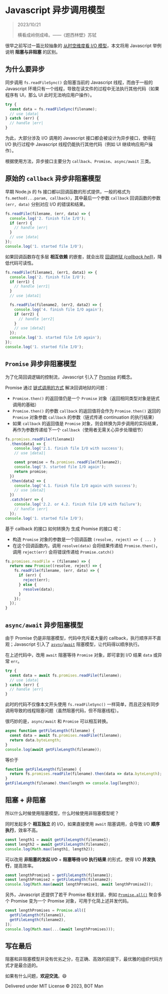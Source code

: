 # Javascript 异步调用模型

> 2023/10/21
> 
> 横看成岭侧成峰。——《题西林壁》苏轼

很早之前写过一篇比较抽象的 [从时空维度看 I/O 模型](../2019/IO-Models.md)，本文将用 Javascript 举例说明 **阻塞与非阻塞** 的区别。

## 为什么要异步

同步调用 `fs.readFileSync()` 会阻塞当前的 Javascript 线程，而由于一般的 Javascript 环境只有一个线程，导致在读文件的过程中无法执行其他代码（如果程序有 UI，那么 UI 此时无法响应用户操作）。

``` javascript
try {
  const data = fs.readFileSync(filename);
  // use |data|
} catch (err) {
  // handle |err|
}
```

为此，大部分涉及 I/O 调用的 Javascript 接口都会被设计为异步接口，使得在 I/O 执行过程中 Javascript 线程仍能执行其他代码（例如 UI 继续响应用户操作）。

根据使用方法，异步接口主要分为 `callback`、`Promise`、`async/await` 三类。

## 原始的 `callback` 异步非阻塞模型

早期 Node.js 的 fs 接口都以回调函数的形式提供，一般的格式为 `fs.method(...param, callback)`，其中最后一个参数 `callback` 回调函数的参数 `(err, data)` 分别对应 I/O 的错误和结果。

``` javascript
fs.readFile(filename, (err, data) => {
  console.log('2. finish file I/O');
  if (err) {
    // handle |err|
  }
  // use |data|
});
console.log('1. started file I/O');
```

如果回调函数存在多层 **相互依赖** 的嵌套，就会出现 [回调地狱 _(callback hell)_](http://callbackhell.com/)，降低代码可读性。

``` javascript
fs.readFile(filename1, (err1, data1) => {
  console.log('2. finish file I/O');
  if (err1) {
    // handle |err1|
  }
  // use |data1|

  fs.readFile(filename2, (err2, data2) => {
    console.log('4. finish file I/O again');
    if (err2) {
      // handle |err2|
    }
    // use |data2|
  });
  console.log('3. started file I/O again');
});
console.log('1. started file I/O');
```

## `Promise` 异步非阻塞模型

为了化简回调逻辑的控制流，Javascript 引入了 [Promise](https://developer.mozilla.org/en-US/docs/Web/JavaScript/Guide/Using_promises) 的概念。

Promise 通过 [链式调用的方式](https://developer.mozilla.org/en-US/docs/Web/JavaScript/Reference/Global_Objects/Promise#Chained_Promises) 解决回调地狱的问题：

- `Promise.then()` 的返回值仍是一个 `Promise` 对象（返回相同类型对象是链式调用的基础）
- `Promise.then()` 的参数 `callback` 的返回值将会作为 `Promise.then()` 返回的 `Promise` 对象参数 `callback` 的参数（链式传递 continuation 的执行结果）
- 如果 `callback` 的返回值是 `Promise` 对象，则会转换为异步调用的实际结果，再作为参数传递给下一个 `callback`（使用者无需关心异步处理细节）

``` javascript
fs.promises.readFile(filename1)
  .then(data1 => {
    console.log('2.1. finish file I/O with success');
    // use |data1|

    const promise = fs.promises.readFile(filename2);
    console.log('3. started file I/O again');
    return promise;
  })
  .then(data2 => {
    console.log('4.1. finish file I/O again with success');
    // use |data2|
  })
  .catch(err => {
    console.log('2.2. or 4.2. finish file I/O with failure');
    // handle |err|
  });
console.log('1. started file I/O');
```

基于 callback 的接口 如何转换为 生成 Promise 的接口 呢：

- 构造 `Promise` 对象的参数是一个回调函数 `(resolve, reject) => { ... }`
- 在这个回调函数内，调用 `resolve(data)` 会将结果传递给 `Promise.then()`，调用 `reject(err)` 会将错误传递给 `Promise.catch()`

``` javascript
fs.promises.readFile = (filename) => {
  return new Promise((resolve, reject) => {
    fs.readFile(filename, (err, data) => {
      if (err) {
        reject(err);
      } else {
        resolve(data);
      }
    });
  });
}
```

## `async/await` 异步阻塞模型

由于 Promise 仍是非阻塞模型，代码中充斥着大量的 callback，执行顺序并不直观；Javascript 引入了 [`async`](https://developer.mozilla.org/en-US/docs/Web/JavaScript/Reference/Statements/async_function)/[`await`](https://developer.mozilla.org/en-US/docs/Web/JavaScript/Reference/Operators/await) 阻塞模型，让代码得以顺序执行。

在上述代码中，改用 `await` 阻塞等待 `Promise` 对象，即可拿到 I/O 结果 `data` 或异常 `err`。

``` javascript
try {
  const data = await fs.promises.readFile(filename);
  // use |data|
} catch (err) {
  // handle |err|
}
```

此时的代码不仅像本文开头使用 `fs.readFileSync()` 一样简单，而且还没有同步调用导致的线程阻塞问题（虽然阻塞代码，但不阻塞线程）。

很巧妙的是，`async/await` 和 `Promise` 可以相互转换。

``` javascript
async function getFileLength(filename) {
  const data = await fs.promises.readFile(filename);
  return data.byteLength;
}
console.log(await getFileLength(filename));
```

等价于

``` javascript
function getFileLength(filename) {
  return fs.promises.readFile(filename).then(data => data.byteLength);
}
getFileLength(filename).then(length => console.log(length));
```

## 阻塞 + 非阻塞

所以什么时候使用阻塞模型，什么时候使用非阻塞模型呢？

同时发起多个 **相互独立** 的 I/O，如果直接使用 `await` 阻塞调用，会导致 I/O **顺序执行**，效率不高。

``` javascript
const length1 = await getFileLength(filename1);
const length2 = await getFileLength(filename2);
console.log(Math.max(length1, length2));
```

可以改用 **非阻塞的发起 I/O** + **阻塞等待 I/O 执行结果** 的形式，使得 I/O **并发执行**，提高效率。

``` javascript
const lengthPromise1 = getFileLength(filename1);
const lengthPromise2 = getFileLength(filename2);
console.log(Math.max(await lengthPromise1, await lengthPromise2));
```

另外，Javascript 还提供了若干 Promise 相关封装，例如 [`Promise.all()`](https://developer.mozilla.org/en-US/docs/Web/JavaScript/Reference/Global_Objects/Promise/all) 聚合多个 Promise 变为一个 Promise 对象，可用于化简上述并发代码。

``` javascript
const lengthPromises = Promise.all([
  getFileLength(filename1),
  getFileLength(filename2),
]);
console.log(Math.max(...(await lengthPromises)));
```

## 写在最后

阻塞和非阻塞模型并没有优劣之分，在正确、高效的前提下，最优雅的组织代码方式才是最合适的。

如果有什么问题，**欢迎交流**。😄

Delivered under MIT License &copy; 2023, BOT Man
